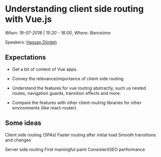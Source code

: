 # Understanding client side routing with Vue.js

*When: 19-07-2018 | 15:20 - 16:00*, *Where: Barcelona*

Speakers: [Hassan Djirdeh](https://jscamp.tech/speakers/hassan-djirdeh)

## Expectations

- Get a bit of context of Vue apps.

- Convey the relevance/importance of client-side routing.

- Understand the features for vue routing abstractly, such us nested routes, navigation guards, transition effects and more.

- Compare the features with other client-routing libraries for other environments (like react-router).

## Some ideas

Client side routing (SPAs)
Faster routing after initial load
Smooth transitions and changes

Server side routing
First mainingful paint
ConsistentSEO performance
